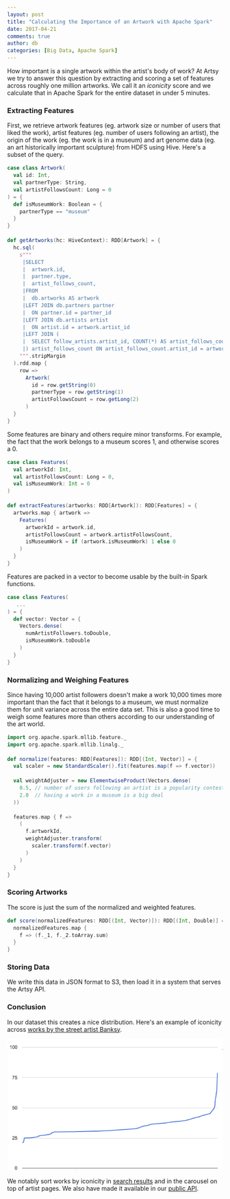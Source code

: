 ```yaml
---
layout: post
title: "Calculating the Importance of an Artwork with Apache Spark"
date: 2017-04-21
comments: true
author: db
categories: [Big Data, Apache Spark]
---
```

How important is a single artwork within the artist's body of work? At Artsy we try to answer this question by extracting and scoring a set of features across roughly one million artworks. We call it an _iconicity_ score and we calculate that in Apache Spark for the entire dataset in under 5 minutes.

<!-- more -->

### Extracting Features

First, we retrieve artwork features (eg. artwork size or number of users that liked the work), artist features (eg. number of users following an artist), the origin of the work (eg. the work is in a museum) and art genome data (eg. an art historically important sculpture) from HDFS using Hive. Here's a subset of the query.

```scala
case class Artwork(
  val id: Int,
  val partnerType: String,
  val artistFollowsCount: Long = 0
) = {
  def isMuseumWork: Boolean = {
    partnerType == "museum"
  }
}

def getArtworks(hc: HiveContext): RDD[Artwork] = {
  hc.sql(
    s"""
     |SELECT
     |  artwork.id,
     |  partner.type,
     |  artist_follows_count,
     |FROM
     |  db.artworks AS artwork
     |LEFT JOIN db.partners partner
     |  ON partner.id = partner_id
     |LEFT JOIN db.artists artist
     |  ON artist.id = artwork.artist_id
     |LEFT JOIN (
     |  SELECT follow_artists.artist_id, COUNT(*) AS artist_follows_count FROM db.follow_artists GROUP BY follow_artists.artist_id
     |) artist_follows_count ON artist_follows_count.artist_id = artwork.artist_id
    """.stripMargin
  ).rdd.map {
    row =>
      Artwork(
        id = row.getString(0)
        partnerType = row.getString(1)
        artistFollowsCount = row.getLong(2)
      )
  }
}
```

Some features are binary and others require minor transforms. For example, the fact that the work belongs to a museum scores 1, and otherwise scores a 0.

```scala
case class Features(
  val artworkId: Int,
  val artistFollowsCount: Long = 0,
  val isMuseumWork: Int = 0
)

def extractFeatures(artworks: RDD[Artwork]): RDD[Features] = {
  artworks.map { artwork =>
    Features(
      artworkId = artwork.id,
      artistFollowsCount = artwork.artistFollowsCount,
      isMuseumWork = if (artwork.isMuseumWork) 1 else 0
    )
  }
}
```

Features are packed in a vector to become usable by the built-in Spark functions.

```scala
case class Features(
   ...
) = {
  def vector: Vector = {
    Vectors.dense(
      numArtistFollowers.toDouble,
      isMuseumWork.toDouble
    )
  }
}
```

### Normalizing and Weighing Features

Since having 10,000 artist followers doesn't make a work 10,000 times more important than the fact that it belongs to a museum, we must normalize them for unit variance across the entire data set. This is also a good time to weigh some features more than others according to our understanding of the art world.

```scala
import org.apache.spark.mllib.feature._
import org.apache.spark.mllib.linalg._

def normalize(features: RDD[Features]): RDD[(Int, Vector)] = {
  val scaler = new StandardScaler().fit(features.map(f => f.vector))

  val weightAdjuster = new ElementwiseProduct(Vectors.dense(
    0.5, // number of users following an artist is a popularity contest
    2.0  // having a work in a museum is a big deal
  ))

  features.map { f =>
    (
      f.artworkId,
      weightAdjuster.transform(
        scaler.transform(f.vector)
      )
    )
  }
}
```

### Scoring Artworks

The score is just the sum of the normalized and weighted features.

```scala
def score(normalizedFeatures: RDD[(Int, Vector)]): RDD[(Int, Double)] = {
  normalizedFeatures.map {
    f => (f._1, f._2.toArray.sum)
  }
}
```

### Storing Data

We write this data in JSON format to S3, then load it in a system that serves the Artsy API.

### Conclusion

In our dataset this creates a nice distribution. Here's an example of iconicity across [works by the street artist Banksy](https://www.artsy.net/artist/banksy/works).

![banksy iconicity](/images/2017-04-21-calculating-the-importance-of-an-artwork-with-apache-spark/banksy-iconicity.png)

We notably sort works by iconicity in [search results](https://www.artsy.net/search?q=banksy) and in the carousel on top of artist pages. We also have made it available in our [public API](https://developers.artsy.net).
